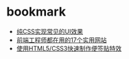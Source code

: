 # bookmark
* [纯CSS实现常见的UI效果](https://blog.csdn.net/weixin_46837985/article/details/112856071)<br>
* [前端工程师都在用的17个实用网站](https://blog.csdn.net/weixin_46837985/article/details/115154091?spm=1001.2014.3001.5501)<br>
* [使用HTML5/CSS3快速制作便签贴特效](https://blog.csdn.net/ayangjing/article/details/9318525)

